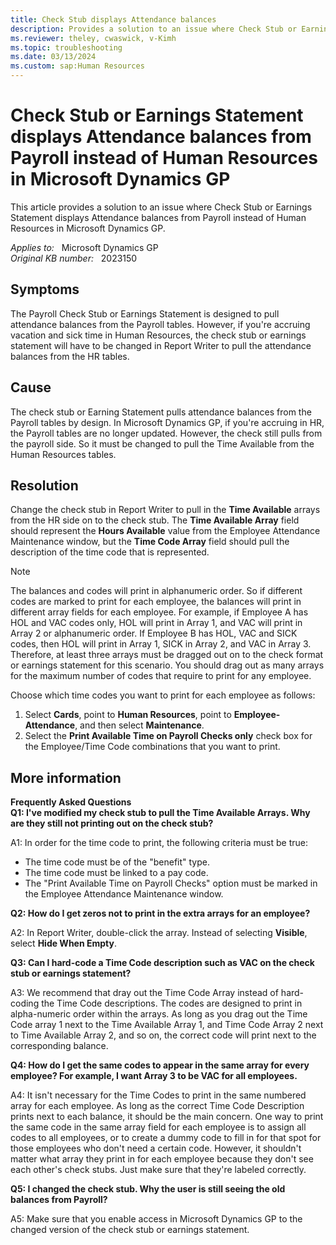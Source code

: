 ```yaml
---
title: Check Stub displays Attendance balances
description: Provides a solution to an issue where Check Stub or Earnings Statement displays Attendance balances from Payroll instead of Human Resources
ms.reviewer: theley, cwaswick, v-Kimh
ms.topic: troubleshooting
ms.date: 03/13/2024
ms.custom: sap:Human Resources
---
```

# Check Stub or Earnings Statement displays Attendance balances from Payroll instead of Human Resources in Microsoft Dynamics GP

This article provides a solution to an issue where Check Stub or Earnings Statement displays Attendance balances from Payroll instead of Human Resources in Microsoft Dynamics GP.

_Applies to:_ &nbsp; Microsoft Dynamics GP  
_Original KB number:_ &nbsp; 2023150

## Symptoms

The Payroll Check Stub or Earnings Statement is designed to pull attendance balances from the Payroll tables. However, if you're accruing vacation and sick time in Human Resources, the check stub or earnings statement will have to be changed in Report Writer to pull the attendance balances from the HR tables.

## Cause

The check stub or Earning Statement pulls attendance balances from the Payroll tables by design. In Microsoft Dynamics GP, if you're accruing in HR, the Payroll tables are no longer updated. However, the check still pulls from the payroll side. So it must be changed to pull the Time Available from the Human Resources tables.

## Resolution

Change the check stub in Report Writer to pull in the **Time Available** arrays from the HR side on to the check stub. The **Time Available Array** field should represent the **Hours Available** value from the Employee Attendance Maintenance window, but the **Time Code Array** field should pull the description of the time code that is represented.

> [!NOTE]
> The balances and codes will print in alphanumeric order. So if different codes are marked to print for each employee, the balances will print in different array fields for each employee. For example, if Employee A has HOL and VAC codes only, HOL will print in Array 1, and VAC will print in Array 2 or alphanumeric order. If Employee B has HOL, VAC and SICK codes, then HOL will print in Array 1, SICK in Array 2, and VAC in Array 3. Therefore, at least three arrays must be dragged out on to the check format or earnings statement for this scenario. You should drag out as many arrays for the maximum number of codes that require to print for any employee.

Choose which time codes you want to print for each employee as follows:

1. Select **Cards**, point to **Human Resources**, point to **Employee-Attendance**, and then select **Maintenance**.
2. Select the **Print Available Time on Payroll Checks only** check box for the Employee/Time Code combinations that you want to print.

## More information

**Frequently Asked Questions**  
**Q1: I've modified my check stub to pull the Time Available Arrays. Why are they still not printing out on the check stub?**  

A1: In order for the time code to print, the following criteria must be true:

- The time code must be of the "benefit" type. 
- The time code must be linked to a pay code. 
- The "Print Available Time on Payroll Checks" option must be marked in the Employee Attendance Maintenance window. 

**Q2:  How do I get zeros not to print in the extra arrays for an employee?**  

A2: In Report Writer, double-click the array. Instead of selecting **Visible**, select **Hide When Empty**.

**Q3: Can I hard-code a Time Code description such as VAC on the check stub or earnings statement?**  

A3: We recommend that dray out the Time Code Array instead of hard-coding the Time Code descriptions. The codes are designed to print in alpha-numeric order within the arrays. As long as you drag out the Time Code array 1 next to the Time Available Array 1, and Time Code Array 2 next to Time Available Array 2, and so on, the correct code will print next to the corresponding balance.  

**Q4: How do I get the same codes to appear in the same array for every employee? For example, I want Array 3 to be VAC for all employees.**  

A4: It isn't necessary for the Time Codes to print in the same numbered array for each employee. As long as the correct Time Code Description prints next to each balance, it should be the main concern. One way to print the same code in the same array field for each employee is to assign all codes to all employees, or to create a dummy code to fill in for that spot for those employees who don't need a certain code. However, it shouldn't matter what array they print in for each employee because they don't see each other's check stubs. Just make sure that they're labeled correctly.

**Q5: I changed the check stub. Why the user is still seeing the old balances from Payroll?**  

A5: Make sure that you enable access in Microsoft Dynamics GP to the changed version of the check stub or earnings statement.
